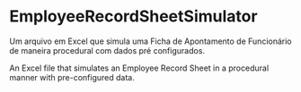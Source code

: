# EmployeeRecordSheetSimulator
 
Um arquivo em Excel que simula uma Ficha de Apontamento de Funcionário de maneira procedural com dados pré configurados.

An Excel file that simulates an Employee Record Sheet in a procedural manner with pre-configured data.
